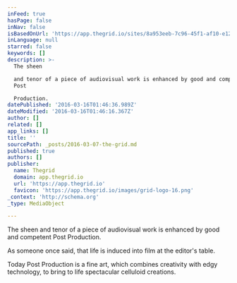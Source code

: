 ```yaml
---
inFeed: true
hasPage: false
inNav: false
isBasedOnUrl: 'https://app.thegrid.io/sites/8a953eeb-7c96-45f1-af10-e12820d3195b'
inLanguage: null
starred: false
keywords: []
description: >-
  The sheen

  and tenor of a piece of audiovisual work is enhanced by good and competent
  Post

  Production.
datePublished: '2016-03-16T01:46:36.989Z'
dateModified: '2016-03-16T01:46:16.367Z'
author: []
related: []
app_links: []
title: ''
sourcePath: _posts/2016-03-07-the-grid.md
published: true
authors: []
publisher:
  name: Thegrid
  domain: app.thegrid.io
  url: 'https://app.thegrid.io'
  favicon: 'https://app.thegrid.io/images/grid-logo-16.png'
_context: 'http://schema.org'
_type: MediaObject

---
```

The sheen
and tenor of a piece of audiovisual work is enhanced by good and competent Post
Production.

As
someone once said, that life is induced into film at the editor's table.

Today
Post Production is a fine art, which combines creativity with edgy technology,
to bring to life spectacular celluloid creations.